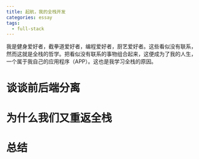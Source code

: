 ```yaml
---
title: 起航，我的全栈开发
categories: essay
tags:
  - full-stack
---
```


我是健身爱好者，截拳道爱好者，编程爱好者，厨艺爱好者。这些看似没有联系，然而这就是全栈的哲学。把看似没有联系的事物组合起来，这便成为了我的人生，一个属于我自己的应用程序（APP）。这也是我学习全栈的原因。

<!-- more -->

# 谈谈前后端分离



# 为什么我们又重返全栈

# 总结
